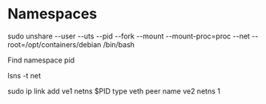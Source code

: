 # Namespaces

sudo unshare --user --uts --pid --fork --mount --mount-proc=proc --net --root=/opt/containers/debian /bin/bash

Find namespace pid

lsns -t net 

sudo ip link add ve1 netns $PID type veth peer name ve2 netns 1